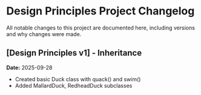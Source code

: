 # Design Principles Project Changelog

All notable changes to this project are documented here, including versions and why changes were made.

## [Design Principles v1] - Inheritance
**Date:** 2025-09-28
- Created basic Duck class with quack() and swim()
- Added MallardDuck, RedheadDuck subclasses
